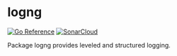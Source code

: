 # logng

[![Go Reference](https://pkg.go.dev/badge/github.com/goinsane/logng.svg)](https://pkg.go.dev/github.com/goinsane/logng)
[![SonarCloud](https://sonarcloud.io/images/project_badges/sonarcloud-white.svg)](https://sonarcloud.io/summary/new_code?id=goinsane_logng)

Package logng provides leveled and structured logging.
